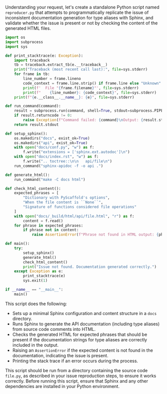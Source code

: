 Understanding your request, let's create a standalone Python script named `reproducer.py` that attempts to programmatically replicate the issue of inconsistent documentation generation for type aliases with Sphinx, and validate whether the issue is present or not by checking the content of the generated HTML files.

```python
import os
import subprocess
import sys

def print_stacktrace(e: Exception):
    import traceback
    tb = traceback.extract_tb(e.__traceback__)
    print("Traceback (most recent call last):", file=sys.stderr)
    for frame in tb:
        line_number = frame.lineno
        code_context = frame.line.strip() if frame.line else "Unknown"
        print(f'  File "{frame.filename}"', file=sys.stderr)
        print(f"    {line_number}: {code_context}", file=sys.stderr)
    print(f"{e.__class__.__name__}: {e}", file=sys.stderr)

def run_command(command):
    result = subprocess.run(command, shell=True, stdout=subprocess.PIPE, stderr=subprocess.PIPE, text=True)
    if result.returncode != 0:
        raise Exception(f"Command failed: {command}\nOutput: {result.stdout}\nErrors: {result.stderr}")
    return result.stdout

def setup_sphinx():
    os.makedirs("docs", exist_ok=True)
    os.makedirs("api", exist_ok=True)
    with open("docs/conf.py", "w") as f:
        f.write("extensions = ['sphinx.ext.autodoc']\n")
    with open("docs/index.rst", "w") as f:
        f.write(".. toctree::\n\n   api/file\n")
    run_command("sphinx-apidoc -f -o api .")

def generate_html():
    run_command("make -C docs html")

def check_html_content():
    expected_phrases = [
        "Dictionary with PyScaffold's options",
        "When the file content is ``None``",
        "Signature of functions considered file operations"
    ]
    with open("docs/_build/html/api/file.html", "r") as f:
        content = f.read()
    for phrase in expected_phrases:
        if phrase not in content:
            raise AssertionError(f"Phrase not found in HTML output: {phrase}")

def main():
    try:
        setup_sphinx()
        generate_html()
        check_html_content()
        print("Issue not found. Documentation generated correctly.")
    except Exception as e:
        print_stacktrace(e)
        sys.exit(1)

if __name__ == "__main__":
    main()
```

This script does the following:
- Sets up a minimal Sphinx configuration and content structure in a `docs` directory.
- Runs Sphinx to generate the API documentation (including type aliases) from source code comments into HTML.
- Checks the generated HTML for expected phrases that should be present if the documentation strings for type aliases are correctly included in the output.
- Raising an `AssertionError` if the expected content is not found in the documentation, indicating the issue is present.
- Printing the stack trace if an error occurs during the process.

This script should be run from a directory containing the source code `file.py`, as described in your issue reproduction steps, to ensure it works correctly. Before running this script, ensure that Sphinx and any other dependencies are installed in your Python environment.